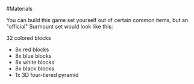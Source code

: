 #Materials

You can build this game set yourself out of certain common items, but an "official" Surmount set would look like this:

32 colored blocks
- 8x red blocks
- 8x blue blocks
- 8x white blocks
- 8x black blocks
- 1x 3D four-tiered pyramid
